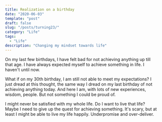 ```yaml
---
title: Realization on a birthday
date: "2020-06-03"
template: "post"
draft: false
slug: "/posts/turning23/"
category: "Life"
tags:
  - "Life"
description: "Changing my mindset towards life"
---
```


On my last few birthdays, I have felt bad for not achieving anything up till that age. I have always expected myself to achieve something in life. I haven't until now.

What if on my 30th birthday, I am still not able to meet my expectations? I just dread at this thought, the same way I dread on my last birthday of not achieving anything today. And here I am, with lots of new experiences, wisdom, people. But not something I could be proud of.

I might never be satisfied with my whole life. Do I want to live that life? Maybe I need to give up the quest for achieving something. It's scary, but at least I might be able to live my life happily. Underpromise and over-deliver.